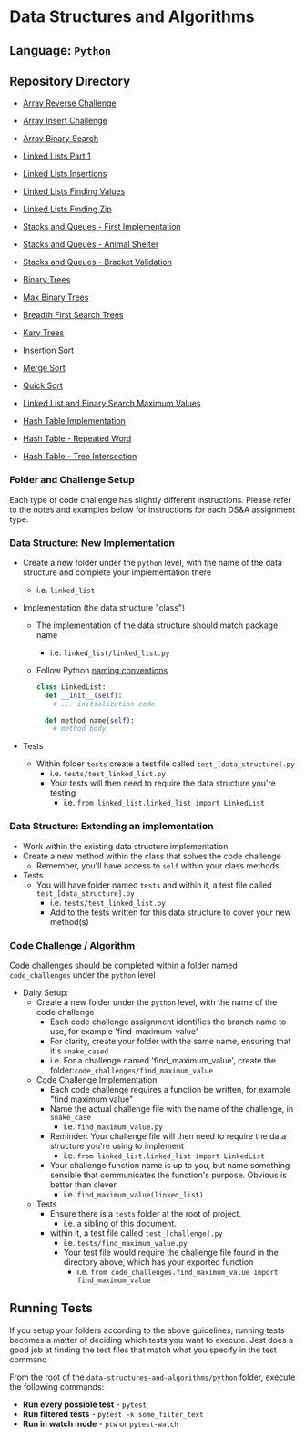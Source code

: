 # Data Structures and Algorithms

## Language: `Python`

## Repository Directory


- [Array Reverse Challenge](/python/code_challenges/array-reverse/README.md)

- [Array Insert Challenge](/python/code_challenges/array-insert-shift/README.md)
- [Array Binary Search](/python/code_challenges/array-binary-search/README.md)
- [Linked Lists Part 1](/data_structures/linked_list/README.md)
- [Linked Lists Insertions](/code_challenges/linked_list_insertions/README.md)
- [Linked Lists Finding Values](/code_challenges/linked_list_kth/README.md)
- [Linked Lists Finding Zip](/python/code_challenges/linked_list_zip/README.md)
- [Stacks and Queues - First Implementation](/data_structures/stacks_queues_errors/ReadStacksQueues.md)
- [Stacks and Queues - Animal Shelter](/code_challenges/animal_shelter/README.md)
- [Stacks and Queues - Bracket Validation](/code_challenges/stack_queue_brackets/README.md)
- [Binary Trees](/data_structures/binary_tree/README.md)
- [Max Binary Trees](/code_challenges/tree_max/README.md)
- [Breadth First Search Trees](/code_challenges/breadth_first/README.md)
- [Kary Trees](/code_challenges/tree_fizz_buzz/README.md)
- [Insertion Sort](/sorting/insertion/README.md)
- [Merge Sort](/sorting/merge/README.md)
- [Quick Sort](/sorting/quick/README.md)
- [Linked List and Binary Search Maximum Values](/code_challenges/lll_bst_class_28/Two_Blogs.md)
- [Hash Table Implementation](/data_structures/hash_table/README.md)
- [Hash Table - Repeated Word](/code_challenges/hashmap_repeated_word/README.md)
- [Hash Table - Tree Intersection](/code_challenges/tree_intersection/README.md)


### Folder and Challenge Setup

Each type of code challenge has slightly different instructions. Please refer to the notes and examples below for instructions for each DS&A assignment type.

### Data Structure: New Implementation

- Create a new folder under the `python` level, with the name of the data structure and complete your implementation there
  - i.e. `linked_list`
- Implementation (the data structure "class")
  - The implementation of the data structure should match package name
    - i.e. `linked_list/linked_list.py`
  - Follow Python [naming conventions](https://www.python.org/dev/peps/pep-0008/#naming-conventions)

    ```python
    class LinkedList:
      def __init__(self):
        # ... initialization code

      def method_name(self):
        # method body
    ```

- Tests
  - Within folder `tests` create a test file called `test_[data_structure].py`
    - i.e. `tests/test_linked_list.py`
    - Your tests will then need to require the data structure you're testing
      - i.e. `from linked_list.linked_list import LinkedList`

### Data Structure: Extending an implementation

- Work within the existing data structure implementation
- Create a new method within the class that solves the code challenge
  - Remember, you'll have access to `self` within your class methods
- Tests
  - You will have folder named `tests` and within it, a test file called `test_[data_structure].py`
    - i.e. `tests/test_linked_list.py`
    - Add to the tests written for this data structure to cover your new method(s)

### Code Challenge / Algorithm

Code challenges should be completed within a folder named `code_challenges` under the `python` level

- Daily Setup:
  - Create a new folder under the `python` level, with the name of the code challenge
    - Each code challenge assignment identifies the branch name to use, for example 'find-maximum-value'
    - For clarity, create your folder with the same name, ensuring that it's `snake_cased`
    - i.e. For a challenge named 'find_maximum_value', create the folder:`code_challenges/find_maximum_value`
  - Code Challenge Implementation
    - Each code challenge requires a function be written, for example "find maximum value"
    - Name the actual challenge file with the name of the challenge, in `snake_case`
      - i.e. `find_maximum_value.py`
    - Reminder: Your challenge file will then need to require the data structure you're using to implement
      - i.e. `from linked_list.linked_list import LinkedList`
    - Your challenge function name is up to you, but name something sensible that communicates the function's purpose. Obvious is better than clever
      - i.e. `find_maximum_value(linked_list)`
  - Tests
    - Ensure there is a `tests` folder at the root of project.
      - i.e. a sibling of this document.
    - within it, a test file called `test_[challenge].py`
      - i.e. `tests/find_maximum_value.py`
      - Your test file would require the challenge file found in the directory above, which has your exported function
        - i.e. `from code_challenges.find_maximum_value import find_maximum_value`

## Running Tests

If you setup your folders according to the above guidelines, running tests becomes a matter of deciding which tests you want to execute.  Jest does a good job at finding the test files that match what you specify in the test command

From the root of the `data-structures-and-algorithms/python` folder, execute the following commands:

- **Run every possible test** - `pytest`
- **Run filtered tests** - `pytest -k some_filter_text`
- **Run in watch mode** - `ptw` or `pytest-watch`
